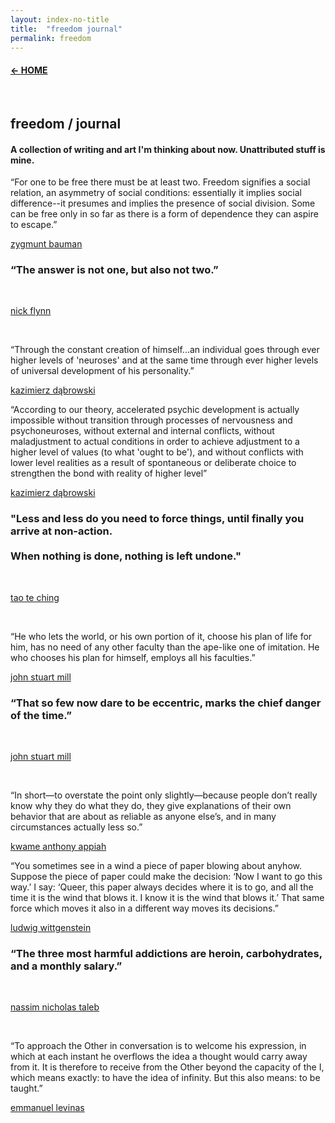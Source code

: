 ```yaml
---
layout: index-no-title
title:  "freedom journal"
permalink: freedom
---
```


<div class='spacer'></div>
<div class="sales-page">
  <div class="back-button">
    <a href="/"><h4 class="brand">← HOME</h4></a>
  </div><br>
  <h2>freedom <span class="brand">/</span> journal</h2>
  <h4 class="">A collection of writing and art I'm thinking about now. Unattributed stuff is mine.</h4>
  <div class="spacer with-divider"></div>
  <div class="block-text">
    <p class="block-quote">“For one to be free there must be at least two. Freedom signifies a social relation, an asymmetry of social conditions: essentially it implies social difference--it presumes and implies the presence of social division. Some can be free only in so far as there is a form of dependence they can aspire to escape.” </p>
    <p class=" "><a target="_blank" href="https://www.theguardian.com/books/2003/apr/05/society">zygmunt bauman</a></p>
    <div class="spacer"></div>
  </div>
  <div class="big-quote">
    <h3>“The answer is not one, but also not two.”</h3><br>
    <p class=" "><a target="_blank" href="https://www.poets.org/poetsorg/poem/swarm">nick flynn</a></p>
    <br>
  </div>
  <div class="block-text">
    <p class="block-quote">“Through the constant creation of himself...an individual goes through ever higher levels of 'neuroses' and at the same time through ever higher levels of universal development of his personality.” </p>
    <p class=" "><a target="_blank" href="http://positivedisintegration.com/">kazimierz dąbrowski</a></p>
    <div class="spacer"></div>
  </div>
  <div class="block-text">
    <p class="block-quote">“According to our theory, accelerated psychic development is actually impossible without transition through processes of nervousness and psychoneuroses, without external and internal conflicts, without maladjustment to actual conditions in order to achieve adjustment to a higher level of values (to what 'ought to be'), and without conflicts with lower level realities as a result of spontaneous or deliberate choice to strengthen the bond with reality of higher level” </p>
    <p class=" "><a target="_blank" href="http://positivedisintegration.com/">kazimierz dąbrowski</a></p>
    <div class="spacer"></div>
  </div>
  <div class="big-quote">
    <h3>"Less and less do you need to force things, until finally you arrive at non-action. <br><br>When nothing is done, nothing is left undone."</h3><br>
    <p class=" "><a target="_blank" href="http://acc6.its.brooklyn.cuny.edu/~phalsall/texts/taote-v3.html">tao te ching</a></p>
    <br>
  </div>
  <div class="block-text">
    <p class="block-quote">“He who lets the world, or his own portion of it, choose his plan of life for him, has no need of any other faculty than the ape-like one of imitation. He who chooses his plan for himself, employs all his faculties.” </p>
    <p class=" "><a target="_blank" href="https://www.goodreads.com/book/show/385228.On_Liberty">john stuart mill</a></p>
    <div class="spacer"></div>
  </div>
  <div class="big-quote">
    <h3>“That so few now dare to be eccentric, marks the chief danger of the time.”</h3><br>
    <p class=" "><a target="_blank" href="https://www.goodreads.com/book/show/385228.On_Liberty">john stuart mill</a></p>
    <br>
  </div>
  <div class="block-text">
    <p class="block-quote">“In short—to overstate the point only slightly—because people don’t really know why they do what they do, they give explanations of their own behavior that are about as reliable as anyone else’s, and in many circumstances actually less so.” </p>
    <p class=" "><a target="_blank" href="https://www.amazon.com/Kwame-Anthony-Appiah/e/B001IGHR60">kwame anthony appiah</a></p>
    <div class="spacer"></div>
  </div>
  <div class="block-text">
    <p class="block-quote"> “You sometimes see in a wind a piece of paper blowing about anyhow. Suppose the piece of paper could make the decision: ‘Now I want to go this way.’ I say: ‘Queer, this paper always decides where it is to go, and all the time it is the wind that blows it. I know it is the wind that blows it.’ That same force which moves it also in a different way moves its decisions.”</p>
    <p class=" "><a target="_blank" href="https://www.goodreads.com/book/show/12075.Tractatus_Logico_Philosophicus">ludwig wittgenstein</a></p>
    <div class="spacer"></div>
  </div>
    <div class="big-quote">
      <h3>“The three most harmful addictions are heroin, carbohydrates, and a monthly salary.”</h3><br>
      <p class=" "><a target="_blank" href="https://twitter.com/nntaleb">nassim nicholas taleb</a></p>
      <br>
    </div>
    <div class="block-text">
      <p class="block-quote"> “To approach the Other in conversation is to welcome his expression, in which at each instant he overflows the idea a thought would carry away from it. It is therefore to receive from the Other beyond the capacity of the I, which means exactly: to have the idea of infinity. But this also means: to be taught.” </p>
      <p class=" "><a target="_blank" href="https://www.amazon.com/Totality-Infinity-Essay-Exteriority-Philosophical/dp/0820702455">emmanuel levinas</a></p>
      <div class="spacer"></div>
    </div>
</div>
